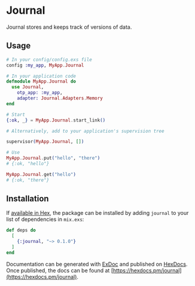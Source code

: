 # Journal

Journal stores and keeps track of versions of data.

## Usage

```elixir
# In your config/config.exs file
config :my_app, MyApp.Journal

# In your application code
defmodule MyApp.Journal do
  use Journal,
    otp_app: :my_app,
    adapter: Journal.Adapters.Memory
end

# Start
{:ok, _} = MyApp.Journal.start_link()

# Alternatively, add to your application's supervision tree

supervisor(MyApp.Journal, [])

# Use
MyApp.Journal.put("hello", "there")
# {:ok, "hello"}

MyApp.Journal.get("hello")
# {:ok, "there"}
```

## Installation

If [available in Hex](https://hex.pm/docs/publish), the package can be installed
by adding `journal` to your list of dependencies in `mix.exs`:

```elixir
def deps do
  [
    {:journal, "~> 0.1.0"}
  ]
end
```

Documentation can be generated with [ExDoc](https://github.com/elixir-lang/ex_doc)
and published on [HexDocs](https://hexdocs.pm). Once published, the docs can
be found at [https://hexdocs.pm/journal](https://hexdocs.pm/journal).
